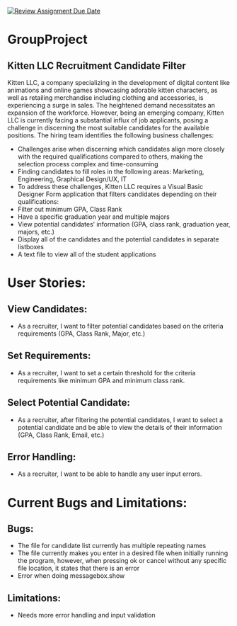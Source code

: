 [![Review Assignment Due Date](https://classroom.github.com/assets/deadline-readme-button-24ddc0f5d75046c5622901739e7c5dd533143b0c8e959d652212380cedb1ea36.svg)](https://classroom.github.com/a/iMuJtRnH)
# GroupProject

## Kitten LLC Recruitment Candidate Filter
Kitten LLC, a company specializing in the development of digital content like animations and online games showcasing adorable kitten characters, as well as retailing merchandise including clothing and accessories, is experiencing a surge in sales. The heightened demand necessitates an expansion of the workforce. However, being an emerging company, Kitten LLC is currently facing a substantial influx of job applicants, posing a challenge in discerning the most suitable candidates for the available positions. The hiring team identifies the following business challenges:


- Challenges arise when discerning which candidates align more closely with the required qualifications compared to others, making the selection process complex and time-consuming
- Finding candidates to fill roles in the following areas: Marketing, Engineering, Graphical Design/UX, IT
- To address these challenges, Kitten LLC requires a Visual Basic Designer Form application that filters candidates depending on their qualifications:
- Filter out minimum GPA, Class Rank
- Have a specific graduation year and multiple majors
- View potential candidates’ information (GPA, class rank, graduation year, majors, etc.)
- Display all of the candidates and the potential candidates in separate listboxes
- A text file to view all of the student applications 

# User Stories:
## View Candidates: 
- As a recruiter, I want to filter potential candidates based on the criteria requirements (GPA, Class Rank, Major, etc.)
## Set Requirements:
- As a recruiter, I want to set a certain threshold for the criteria requirements like minimum GPA and minimum class rank.
## Select Potential Candidate: 
- As a recruiter, after filtering the potential candidates, I want to select a potential candidate and be able to view the details of their information (GPA, Class Rank, Email, etc.)
## Error Handling: 
- As a recruiter, I want to be able to handle any user input errors.

# Current Bugs and Limitations:
## Bugs:
- The file for candidate list currently has multiple repeating names
- The file currently makes you enter in a desired file when initially running the program, however, when pressing ok or cancel without any specific file location, it states that there is an error
- Error when doing messagebox.show
## Limitations:
- Needs more error handling and input validation

